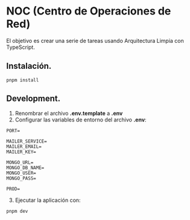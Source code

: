 # NOC (Centro de Operaciones de Red)

El objetivo es crear una serie de tareas usando Arquitectura Limpia con TypeScript.

## Instalación.

```
pnpm install
```

## Development.

1. Renombrar el archivo **.env.template** a **.env**
2. Configurar las variables de entorno del archivo **.env**:

```
PORT=

MAILER_SERVICE=
MAILER_EMAIL=
MAILER_KEY=

MONGO_URL=
MONGO_DB_NAME=
MONGO_USER=
MONGO_PASS=

PROD=
```

3. Ejecutar la aplicación con:

```
pnpm dev
```
